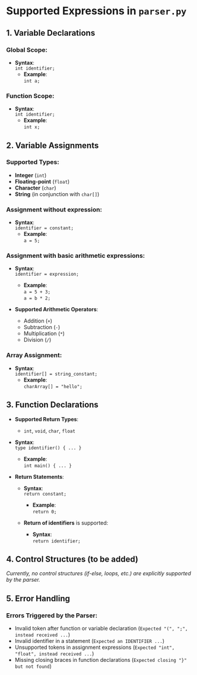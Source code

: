 # Supported Expressions in `parser.py`

## 1. **Variable Declarations**

### Global Scope:
- **Syntax**:  
  ```int identifier;```
  - **Example**:  
    ```int a;```

### Function Scope:
- **Syntax**:  
  ```int identifier;```
  - **Example**:  
    ```int x;```

## 2. **Variable Assignments**

### Supported Types:
- **Integer** (`int`)
- **Floating-point** (`float`)
- **Character** (`char`)
- **String** (in conjunction with `char[]`)

### Assignment without expression:
- **Syntax**:  
  ```identifier = constant;```
  - **Example**:  
    ```a = 5;```

### Assignment with basic arithmetic expressions:
- **Syntax**:  
  ```identifier = expression;```
  - **Example**:  
    ```a = 5 + 3;```  
    ```a = b * 2;```

- **Supported Arithmetic Operators**:
  - Addition (`+`)
  - Subtraction (`-`)
  - Multiplication (`*`)
  - Division (`/`)

### Array Assignment:
- **Syntax**:  
  ```identifier[] = string_constant;```
  - **Example**:  
    ```charArray[] = "hello";```

## 3. **Function Declarations**

- **Supported Return Types**:
  - `int`, `void`, `char`, `float`

- **Syntax**:  
  ```type identifier() { ... }```
  - **Example**:  
    ```int main() { ... }```

- **Return Statements**:
  - **Syntax**:  
    ```return constant;```
    - **Example**:  
      ```return 0;```

  - **Return of identifiers** is supported:
    - **Syntax**:  
      ```return identifier;```

## 4. **Control Structures (to be added)**

_Currently, no control structures (if-else, loops, etc.) are explicitly supported by the parser._

## 5. **Error Handling**

### Errors Triggered by the Parser:
- Invalid token after function or variable declaration (`Expected "(", ";", instead received ...`)
- Invalid identifier in a statement (`Expected an IDENTIFIER ...`)
- Unsupported tokens in assignment expressions (`Expected "int", "float", instead received ...`)
- Missing closing braces in function declarations (`Expected closing "}" but not found`)
